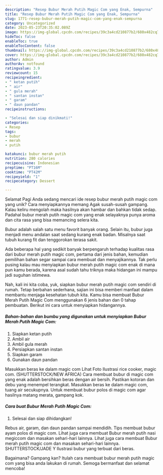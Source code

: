 ```yaml
---
description: "Resep Bubur Merah Putih Magic Com yang Enak, Sempurna"
title: "Resep Bubur Merah Putih Magic Com yang Enak, Sempurna"
slug: 1771-resep-bubur-merah-putih-magic-com-yang-enak-sempurna
category: Uncategorized
date: 2023-05-23T20:35:02.089Z
image: https://img-global.cpcdn.com/recipes/39c3a4cd210877b2/680x482cq70/bubur-merah-putih-magic-com-foto-resep-utama.jpg
hideToc: false
enableToc: true
enableTocContent: false
thumbnail: https://img-global.cpcdn.com/recipes/39c3a4cd210877b2/680x482cq70/bubur-merah-putih-magic-com-foto-resep-utama.jpg
cover: https://img-global.cpcdn.com/recipes/39c3a4cd210877b2/680x482cq70/bubur-merah-putih-magic-com-foto-resep-utama.jpg
author: Admin
authorAv: notfound
ratingvalue: 3.9
reviewcount: 15
recipeingredient:
- " ketan putih"
- " air"
- " gula merah"
- " santan instan"
- " garam"
- " daun pandan"
recipeinstructions:

- "Selesai dan siap dinikmati!"
categories:
- Resep
tags:
- bubur
- merah
- putih

katakunci: bubur merah putih 
nutrition: 280 calories
recipecuisine: Indonesian
preptime: "PT16M"
cooktime: "PT42M"
recipeyield: "1"
recipecategory: Dessert

---
```



Selamat Pagi Anda sedang mencari ide resep bubur merah putih magic com yang unik? Cara menyiapkannya memang Agak susah-susah gampang. Kalau keliru mengolah maka hasilnya akan hambar dan bahkan tidak sedap. Padahal bubur merah putih magic com yang enak selayaknya punya aroma dan cita rasa yang bisa memancing selera kita.


Bubur adalah salah satu menu favorit banyak orang. Selain itu, bubur juga menjadi menu andalan saat sedang kurang enak badan. Misalnya saat tubuh kurang fit dan tenggorokan terasa sakit.

Ada beberapa hal yang sedikit banyak berpengaruh terhadap kualitas rasa dari bubur merah putih magic com, pertama dari jenis bahan, kemudian pemilihan bahan segar sampai cara membuat dan menyajikannya. Tak perlu pusing kalau mau menyiapkan bubur merah putih magic com enak di mana pun kamu berada, karena asal sudah tahu triknya maka hidangan ini mampu jadi suguhan istimewa.


Nah, kali ini kita coba, yuk, siapkan bubur merah putih magic com sendiri di rumah. Tetap berbahan sederhana, sajian ini bisa memberi manfaat dalam membantu menjaga kesehatan tubuh kita. Kamu bisa membuat Bubur Merah Putih Magic Com menggunakan 6 jenis bahan dan 0 tahap pembuatan. Berikut ini cara untuk menyiapkan hidangannya.

<!--inarticleads1-->

##### Bahan-bahan dan bumbu yang digunakan untuk menyiapkan Bubur Merah Putih Magic Com:

1. Siapkan  ketan putih
1. Ambil  air
1. Ambil  gula merah
1. Persiapkan  santan instan
1. Siapkan  garam
1. Gunakan  daun pandan


Masukkan beras ke dalam magic com Lihat Foto Ilustrasi rice cooker, magic com. (SHUTTERSTOCK/NEW AFRICA) Cara membuat bubur di magic com yang enak adalah bersihkan beras dengan air bersih. Pastikan kotoran dan debu yang menempel terangkat. Masukkan beras ke dalam magic com, tuang air secukupnya. Untuk membuat bubur polos di magic com agar hasilnya matang merata, gampang kok. 

<!--inarticleads2-->

##### Cara buat Bubur Merah Putih Magic Com:


1. Selesai dan siap dihidangkan!

Rebus air, garam, dan daun pandan sampai mendidih. Tips membuat bubur ayam polos di magic com. Lihat juga cara membuat Bubur merah putih nasi megiccom dan masakan sehari-hari lainnya. Lihat juga cara membuat Bubur merah putih magic com dan masakan sehari-hari lainnya. SHUTTERSTOCK/JADE Y Ilustrasi bubur yang terbuat dari beras. 

Bagaimana? Gampang kan? Itulah cara membuat bubur merah putih magic com yang bisa anda lakukan di rumah. Semoga bermanfaat dan selamat mencoba!
